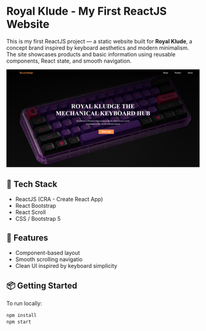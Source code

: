 # Royal Klude - My First ReactJS Website


This is my first ReactJS project — a static website built for **Royal Klude**, a concept brand inspired by keyboard aesthetics and modern minimalism. The site showcases products and basic information using reusable components, React state, and smooth navigation.


![image alt](https://github.com/AlecsDevs/Royal-kludge-Web/blob/0251181a0364e9c42d5df9ec43e8b046880bed5a/RoyalKludge-main.png) <!-- Replace with your actual image link -->

## 🔧 Tech Stack

- ReactJS (CRA - Create React App)
- React Bootstrap
- React Scroll
- CSS / Bootstrap 5

## 🚀 Features

- Component-based layout
- Smooth scrolling navigatio
- Clean UI inspired by keyboard simplicity

## 📦 Getting Started

To run locally:

```bash
npm install
npm start
